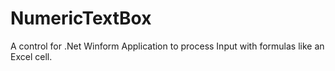 NumericTextBox
==============

A control for .Net Winform Application to process Input with formulas like an Excel cell.
